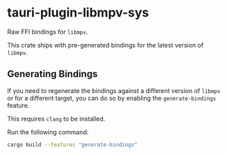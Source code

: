 # tauri-plugin-libmpv-sys

Raw FFI bindings for `libmpv`.

This crate ships with pre-generated bindings for the latest version of `libmpv`.

## Generating Bindings

If you need to regenerate the bindings against a different version of `libmpv` or for a different target, you can do so by enabling the `generate-bindings` feature.

This requires `clang` to be installed.

Run the following command:

```bash
cargo build --features "generate-bindings"
